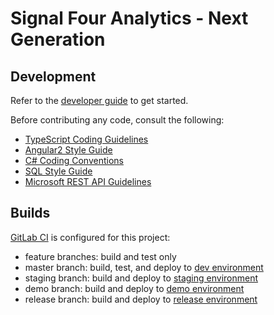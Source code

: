 # Signal Four Analytics - Next Generation

## Development

Refer to the [developer guide](https://geodevops.geoplan.ufl.edu/signal-four-gen2/S4-Analytics-Html5/wikis/developer-guide) to get started.

Before contributing any code, consult the following:
- [TypeScript Coding Guidelines](https://github.com/Microsoft/TypeScript/wiki/Coding-guidelines)
- [Angular2 Style Guide](https://angular.io/styleguide)
- [C# Coding Conventions](https://msdn.microsoft.com/en-us/library/ff926074.aspx)
- [SQL Style Guide](http://www.sqlstyle.guide/)
- [Microsoft REST API Guidelines](https://github.com/Microsoft/api-guidelines/blob/master/Guidelines.md)

## Builds

[GitLab CI](http://docs.gitlab.com/ce/ci/quick_start/README.html) is configured for this project:
- feature branches: build and test only
- master branch: build, test, and deploy to [dev environment](https://s4.geoplan.ufl.edu/analytics-html5-dev/)
- staging branch: build and deploy to [staging environment](https://s4.geoplan.ufl.edu/analytics-html5-staging/)
- demo branch: build and deploy to [demo environment](https://s4.geoplan.ufl.edu/analytics-html5-demo/)
- release branch: build and deploy to [release environment](https://s4.geoplan.ufl.edu/analytics-html5/)
